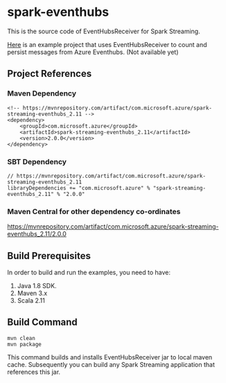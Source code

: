 # spark-eventhubs
This is the source code of EventHubsReceiver for Spark Streaming. 

[Here](https://github.com/hdinsight/spark-streaming-data-persistence-examples/2.x) is an example project that uses EventHubsReceiver to count and persist messages from Azure Eventhubs.
(Not available yet)

## Project References

### Maven Dependency
    <!-- https://mvnrepository.com/artifact/com.microsoft.azure/spark-streaming-eventhubs_2.11 -->
    <dependency>
        <groupId>com.microsoft.azure</groupId>
        <artifactId>spark-streaming-eventhubs_2.11</artifactId>
        <version>2.0.0</version>
    </dependency>
    
### SBT Dependency
    // https://mvnrepository.com/artifact/com.microsoft.azure/spark-streaming-eventhubs_2.11
    libraryDependencies += "com.microsoft.azure" % "spark-streaming-eventhubs_2.11" % "2.0.0"

### Maven Central for other dependency co-ordinates

https://mvnrepository.com/artifact/com.microsoft.azure/spark-streaming-eventhubs_2.11/2.0.0

## Build Prerequisites

In order to build and run the examples, you need to have:

1. Java 1.8 SDK.
2. Maven 3.x
3. Scala 2.11

## Build Command
    mvn clean
    mvn package
This command builds and installs EventHubsReceiver jar to local maven cache. Subsequently you can build any Spark Streaming application that references this jar.

